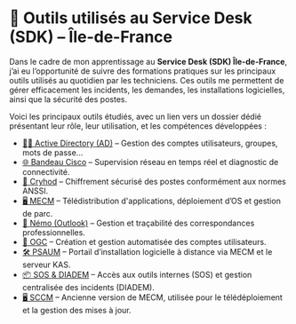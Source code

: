 # 🧰 Outils utilisés au Service Desk (SDK) – Île-de-France

Dans le cadre de mon apprentissage au **Service Desk (SDK) Île-de-France**, j’ai eu l’opportunité de suivre des formations pratiques sur les principaux outils utilisés au quotidien par les techniciens. Ces outils me permettent de gérer efficacement les incidents, les demandes, les installations logicielles, ainsi que la sécurité des postes.

Voici les principaux outils étudiés, avec un lien vers un dossier dédié présentant leur rôle, leur utilisation, et les compétences développées :

- [🧑‍💼 Active Directory (AD)](./AD) – Gestion des comptes utilisateurs, groupes, mots de passe...
- [🌐 Bandeau Cisco](./Bandeau_Cisco) – Supervision réseau en temps réel et diagnostic de connectivité.
- [🔐 Cryhod](./CRYHOD) – Chiffrement sécurisé des postes conformément aux normes ANSSI.
- [🖥️ MECM](./MECM) – Télédistribution d'applications, déploiement d’OS et gestion de parc.
- [📩 Némo (Outlook)](./Némo_Outlook) – Gestion et traçabilité des correspondances professionnelles.
- [🧾 OGC](./OGC) – Création et gestion automatisée des comptes utilisateurs.
- [🛠️ PSAUM](./PSAUM) – Portail d’installation logicielle à distance via MECM et le serveur KAS.
- [📦 SOS & DIADEM](./SOS_Diadem) – Accès aux outils internes (SOS) et gestion centralisée des incidents (DIADEM).
- [🖥️ SCCM](./SCCM) – Ancienne version de MECM, utilisée pour le télédéploiement et la gestion des mises à jour.
